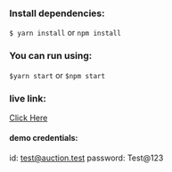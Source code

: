 ### Install dependencies:
`$ yarn install` or `npm install`

### You can run using:

`$yarn start` or `$npm start`

### live link: 
<a href="https://ipl-auction-7dbdb.web.app/" target="_blank" style="text-decoration: underline, color: red"> Click Here </a>


#### demo credentials:
id: test@auction.test
password: Test@123
